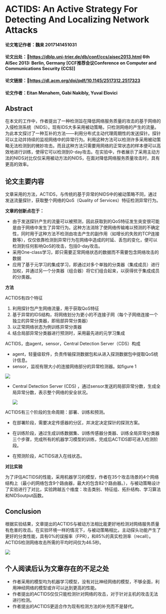 # ACTIDS: An Active Strategy For Detecting And Localizing Network Attacks

#### 论文笔记作者：魏来 2017141451031

#### 论文出处：🔗https://dblp.uni-trier.de/db/conf/ccs/aisec2013.html  6th AISec 2013: Berlin, Germany [CCF推荐会议Conference on Computer and Communications Security (CCS)]

#### 论文链接：🔗https://dl.acm.org/doi/pdf/10.1145/2517312.2517323

#### 论文作者：Eitan Menahem, Gabi Nakibly, Yuval Elovici

## Abstract

在本文的工作中，作者提出了一种检测旨在降低网络服务质量的攻击的基于网络的入侵检测系统（NIDS）。现有IDS大多采用被动策略，只检测网络的产生的流量。为此本文探讨了一种互补的方法——利用分布式主动代理周期性的发送探针。探针可以主动并持续的监视网络中的异常行为。利用这种方法可以检测许多采用被动策略无法检测到的微妙攻击。而且这种方法只需要用网络的正常状态的样本便可以高效地进行训练，使得它可以检测到0-day攻击。在实验中，作者展示了采用主动方法的NIDS对比仅仅采用被动方法的NIDS，在面对降低网络服务质量攻击时，具有更高的效率。

## 论文主要内容

文章采用的方法，ACTIDS，与传统的基于异常的NIDS中的被动策略不同，通过发送流量探针，获取整个网络的QoS（Quality of Services）特征检测异常行为。

**文章的创新点在于：**

- 由于发送探针产生的流量可以被预测，因此获取到的QoS特征发生突变很可能是由于网络中发生了异常行为。这种方法消除了使网络传输难以预测的不确定性，同时用于这种方法不检测由攻击产生的副作用（如增长的失败的TCP连接数等），仅仅依靠检测到异常行为在网络中造成的时延、丢包的变化，便可以检测到任何影响QoS的攻击，包括0-day攻击。
- 采用One-class学习，即只需要正常网络状态的数据而不需要包含网络攻击的数据
- 应用了基于元学习的集成学习，即通过对多个单独的分类器（集成成员）进行加权，并通过另一个分类器（组合器）将它们组合起来，以获得优于集成成员的分类器。

**方法**

ACTIDS有四个特征

1. 利用探针包产生网络流量，用于获取QoS特征
2. 基于异常的IDS结构，将网络划分为更小的不连接子网（每个子网络连接一个独立的异常分类器，即局部异常分类器）
3. 以正常网络状态为例训练异常分类器
4. 结合局部异常分类器进行预测时，采用最先进的元学习集成

ACTIDS，由agent，sensor，Central Detection Server（CDS）构成

- agent，轻量级软件，负责传输探测数据包和从进入探测数据包中提取QoS统计信息。
- sensor，监视有限大小的连接网络部分的异常检测器。如figure 1 

![](https://pic.downk.cc/item/5e930b39c2a9a83be5416b92.png)

- Central Detection Server (CDS) ，通过sensor发送的局部异常分数，生成全局异常分数，表示整个网络的安全状况。

  ![](https://pic.downk.cc/item/5e930b4fc2a9a83be54178a9.png)

ACTIDS有三个阶段的生命周期：部署、训练和预测。

- 在部署阶段，需要决定传感器的分区，并决定决定探针的探测方案。

- 在训练阶段，通过生成训练数据集、训练传感器分类器、训练全局异常分类器三个步骤，完成所有的机器学习模型的训练，完成后ACTIDS即可进入检测阶段。
- 在预测阶段，ACTIDS进入在线状态。

**对比实验**

为了评估ACTIDS的性能，采用机器学习的模型，作者在35个攻击场景的4个网络结构上（最小的网络包含9个路由器，最大的包含82个路由器。），与被动策略设计了实验进行了对比，实验跨越五个维度：攻击类别、特征组、拓扑结构、学习算法和NIDSoutput函数。

## Conclusion

根据实验结果，文章提出的ACTIDS与被动方法相比能更好地检测对网络服务质量有危害的攻击。在实验环境一样的情况下，与被动策略相比，主动探头功能产生了更好的分类性能，具有0%的误报率（FPR），和85%的真实检测率（recall）。ACTIDS检测网络攻击所需的平均时间仅为46.5秒。

![](https://pic.downk.cc/item/5e930b65c2a9a83be5418603.png)

## 个人阅读后认为文章存在的不足之处

- 作者采用的模型均为机器学习模型，没有对比神经网络的模型，不够全面，利用神经网络的模型或许可以达到更高的性能。
- 作者提出的ACTIDS仅仅只能检测针对网络的攻击，对于针对主机的攻击无法进行检测。
- 作者提出的ACTIDS更适合作为现有检测方法的补充而不是替代。